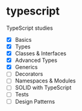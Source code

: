 # typescript
TypeScript studies
 - [x] Basics
 - [x] Types
 - [x] Classes & Interfaces
 - [x] Advanced Types
 - [x] Generics
 - [ ] Decorators
 - [ ] Namespaces & Modules
 - [ ] SOLID with TypeScript
 - [ ] Tests
 - [ ] Design Patterns
